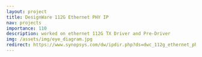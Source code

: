 ```yaml
---
layout: project
title: DesignWare 112G Ethernet PHY IP
nav: projects
importance: 110
description: worked on ethernet 112G TX Driver and Pre-Driver
img: /assets/img/eye_diagram.jpg
redirect: https://www.synopsys.com/dw/ipdir.php?ds=dwc_112g_ethernet_phy
---
```

